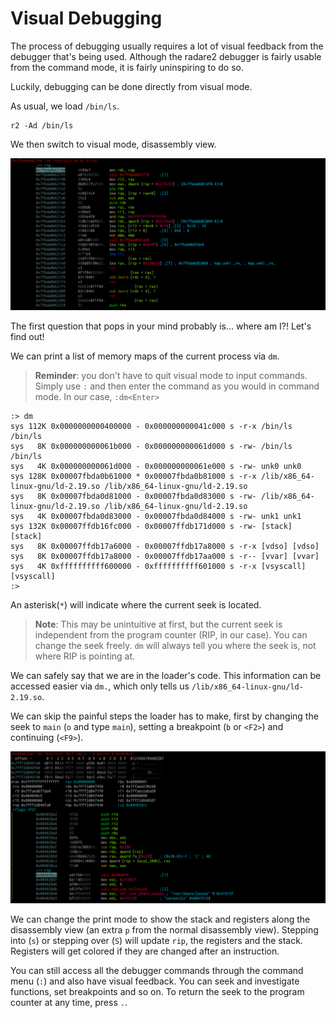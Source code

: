 # Visual Debugging

The process of debugging usually requires a lot of visual feedback from the debugger that's being used. Although the radare2 debugger is fairly usable from the command mode, it is fairly uninspiring to do so.

Luckily, debugging can be done directly from visual mode.

As usual, we load `/bin/ls`.

```
r2 -Ad /bin/ls
```

We then switch to visual mode, disassembly view.

![](img/visual_dbg_ld.png)

The first question that pops in your mind probably is... where am I?! Let's find out!

We can print a list of memory maps of the current process via `dm`.

> **Reminder**: you don't have to quit visual mode to input commands. Simply use `:` and then enter the command as you would in command mode. In our case, `:dm<Enter>`

```
:> dm
sys 112K 0x0000000000400000 - 0x000000000041c000 s -r-x /bin/ls /bin/ls
sys   8K 0x000000000061b000 - 0x000000000061d000 s -rw- /bin/ls /bin/ls
sys   4K 0x000000000061d000 - 0x000000000061e000 s -rw- unk0 unk0
sys 128K 0x00007fbda0b61000 * 0x00007fbda0b81000 s -r-x /lib/x86_64-linux-gnu/ld-2.19.so /lib/x86_64-linux-gnu/ld-2.19.so
sys   8K 0x00007fbda0d81000 - 0x00007fbda0d83000 s -rw- /lib/x86_64-linux-gnu/ld-2.19.so /lib/x86_64-linux-gnu/ld-2.19.so
sys   4K 0x00007fbda0d83000 - 0x00007fbda0d84000 s -rw- unk1 unk1
sys 132K 0x00007ffdb16fc000 - 0x00007ffdb171d000 s -rw- [stack] [stack]
sys   8K 0x00007ffdb17a6000 - 0x00007ffdb17a8000 s -r-x [vdso] [vdso]
sys   8K 0x00007ffdb17a8000 - 0x00007ffdb17aa000 s -r-- [vvar] [vvar]
sys   4K 0xffffffffff600000 - 0xffffffffff601000 s -r-x [vsyscall] [vsyscall]
:> 
```

An asterisk(`*`) will indicate where the current seek is located.

> **Note**: This may be unintuitive at first, but the current seek is independent from the program counter (RIP, in our case). You can change the seek freely. `dm` will always tell you where the seek is, not where RIP is pointing at.

We can safely say that we are in the loader's code. This information can be accessed easier via `dm.`, which only tells us `/lib/x86_64-linux-gnu/ld-2.19.so`.

We can skip the painful steps the loader has to make, first by changing the seek to `main` (`o` and type `main`), setting a breakpoint (`b` or `<F2>`) and continuing (`<F9>`).

![](img/visual_dbg_mem_reg.png)

We can change the print mode to show the stack and registers along the disassembly view (an extra `p` from the normal disassembly view). Stepping into (`s`) or stepping over (`S`) will update `rip`, the registers and the stack. Registers will get colored if they are changed after an instruction.

You can still access all the debugger commands through the command menu (`:`) and also have visual feedback. You can seek and investigate functions, set breakpoints and so on. To return the seek to the program counter at any time, press `.`.
